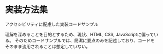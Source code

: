 # 実装方法集

アクセシビリティに配慮した実装コードサンプル

理解を深めることを目的とするため、現状、HTML, CSS, JavaScriptに偏っている。
そのためコードサンプルでは、簡潔に要点のみを記述しており、コードをそのまま流用されることは想定していない。
